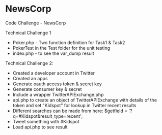 # NewsCorp
Code Challenge - NewsCorp

Technical Challenge 1

- Poker.php - Two function definition for Task1 & Task2
- PokerTest in the Test folder for the unit testing
- index.php - to see the var_dump result 


Technical Challenge 2:

- Created a developer account in Twitter
- Created an apps
- Generate oauth access token & secret key
- Generate consumer key & secret
- Include a wrapper TwitterAPIExchange.php
- api.php to create an object of TwitterAPIExchange with details of the token and set "Kidspot" for lookup in Twitter recent results
- Different searches can be made from here: $getfield = '?q=#Kidspot&result_type=recent';
- Tweet something with #Kidspot
- Load api.php to see result

